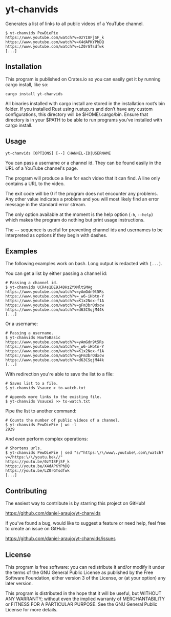 # yt-chanvids

Generates a list of links to all public videos of a YouTube channel.

```
$ yt-chanvids PewDiePie
https://www.youtube.com/watch?v=0zYI8FjSF_k
https://www.youtube.com/watch?v=X4dAPKYPhDQ
https://www.youtube.com/watch?v=LZ0rGTsdfwk
[...]
```


## Installation

This program is published on Crates.io so you can easily get it by running cargo
install, like so:

```
cargo install yt-chanvids
```

All binaries installed with cargo install are stored in the installation root’s
bin folder. If you installed Rust using rustup.rs and don’t have any custom
configurations, this directory will be $HOME/.cargo/bin. Ensure that directory
is in your $PATH to be able to run programs you’ve installed with cargo install.


## Usage

```
yt-chanvids [OPTIONS] [--] CHANNEL-ID|USERNAME
```

You can pass a username or a channel id. They can be found easily in the URL of
a YouTube channel's page.

The program will produce a line for each video that it can find. A line only contains a URL to the video.

The exit code will be 0 if the program does not encounter any problems. Any
other value indicates a problem and you will most likely find an error message
in the standard error stream.

The only option available at the moment is the help option (`-h`, `--help`)
which makes the program do nothing but print usage instructions.

The `--` sequence is useful for preventing channel ids and usernames to be
interpreted as options if they begin with dashes.


## Examples

The following examples work on bash. Long output is redacted with
`[...]`.

You can get a list by either passing a channel id:

```
# Passing a channel id.
$ yt-chanvids UCR4s1DE9J4DHzZYXMltSMAg
https://www.youtube.com/watch?v=yAmGdn9t5Rs
https://www.youtube.com/watch?v=_w6-iHbtn-Y
https://www.youtube.com/watch?v=K1x2Nox-f1A
https://www.youtube.com/watch?v=gFm3brOdxcw
https://www.youtube.com/watch?v=d63CSqjM44k
[...]
```

Or a username:

```
# Passing a username.
$ yt-chanvids HowToBasic
https://www.youtube.com/watch?v=yAmGdn9t5Rs
https://www.youtube.com/watch?v=_w6-iHbtn-Y
https://www.youtube.com/watch?v=K1x2Nox-f1A
https://www.youtube.com/watch?v=gFm3brOdxcw
https://www.youtube.com/watch?v=d63CSqjM44k
[...]
```

With redirection you're able to save the list to a file:

```
# Saves list to a file.
$ yt-chanvids Vsauce > to-watch.txt

# Appends more links to the existing file.
$ yt-chanvids Vsauce2 >> to-watch.txt
```

Pipe the list to another command:

```
# Counts the number of public videos of a channel.
$ yt-chanvids PewDiePie | wc -l
2929
```

And even perform complex operations:

```
# Shortens urls.
$ yt-chanvids PewDiePie | sed "s/^https:\/\/www\.youtube\.com\/watch?v=/https:\/\/youtu.be\//"
https://youtu.be/0zYI8FjSF_k
https://youtu.be/X4dAPKYPhDQ
https://youtu.be/LZ0rGTsdfwk
[...]
```


## Contributing

The easiest way to contribute is by starring this project on GitHub!

https://github.com/daniel-araujo/yt-chanvids

If you've found a bug, would like to suggest a feature or need help, feel free
to create an issue on GitHub:

https://github.com/daniel-araujo/yt-chanvids/issues


## License

This program is free software: you can redistribute it and/or modify it under
the terms of the GNU General Public License as published by the Free Software
Foundation, either version 3 of the License, or (at your option) any later
version.

This program is distributed in the hope that it will be useful, but WITHOUT
ANY WARRANTY; without even the implied warranty of MERCHANTABILITY or FITNESS
FOR A PARTICULAR PURPOSE. See the GNU General Public License for more details.

[Rust]: https://www.rust-lang.org
[Cargo]: https://crates.io
